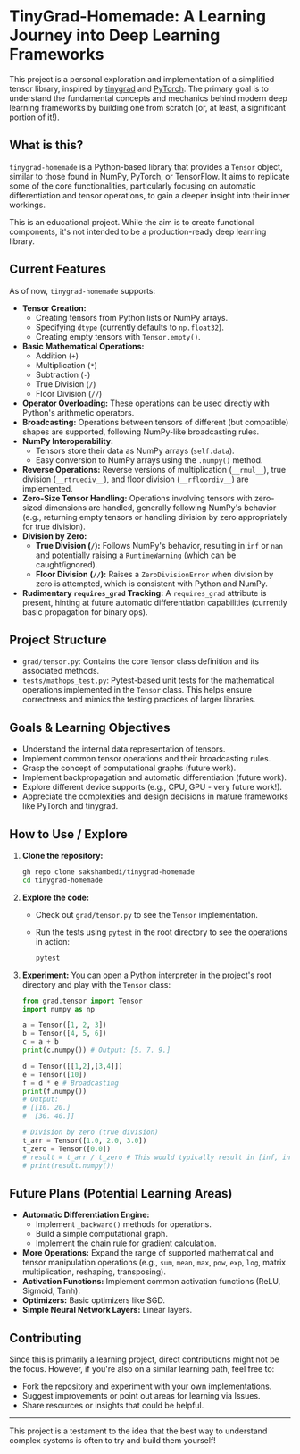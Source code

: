# TinyGrad-Homemade: A Learning Journey into Deep Learning Frameworks

This project is a personal exploration and implementation of a simplified tensor library, inspired by [tinygrad](https://github.com/geohot/tinygrad) and [PyTorch](https://pytorch.org/). The primary goal is to understand the fundamental concepts and mechanics behind modern deep learning frameworks by building one from scratch (or, at least, a significant portion of it!).

## What is this?

`tinygrad-homemade` is a Python-based library that provides a `Tensor` object, similar to those found in NumPy, PyTorch, or TensorFlow. It aims to replicate some of the core functionalities, particularly focusing on automatic differentiation and tensor operations, to gain a deeper insight into their inner workings.

This is an educational project. While the aim is to create functional components, it's not intended to be a production-ready deep learning library.

## Current Features

As of now, `tinygrad-homemade` supports:

- **Tensor Creation:**
  - Creating tensors from Python lists or NumPy arrays.
  - Specifying `dtype` (currently defaults to `np.float32`).
  - Creating empty tensors with `Tensor.empty()`.
- **Basic Mathematical Operations:**
  - Addition (`+`)
  - Multiplication (`*`)
  - Subtraction (`-`)
  - True Division (`/`)
  - Floor Division (`//`)
- **Operator Overloading:** These operations can be used directly with Python's arithmetic operators.
- **Broadcasting:** Operations between tensors of different (but compatible) shapes are supported, following NumPy-like broadcasting rules.
- **NumPy Interoperability:**
  - Tensors store their data as NumPy arrays (`self.data`).
  - Easy conversion to NumPy arrays using the `.numpy()` method.
- **Reverse Operations:** Reverse versions of multiplication (`__rmul__`), true division (`__rtruediv__`), and floor division (`__rfloordiv__`) are implemented.
- **Zero-Size Tensor Handling:** Operations involving tensors with zero-sized dimensions are handled, generally following NumPy's behavior (e.g., returning empty tensors or handling division by zero appropriately for true division).
- **Division by Zero:**
  - **True Division (`/`):** Follows NumPy's behavior, resulting in `inf` or `nan` and potentially raising a `RuntimeWarning` (which can be caught/ignored).
  - **Floor Division (`//`):** Raises a `ZeroDivisionError` when division by zero is attempted, which is consistent with Python and NumPy.
- **Rudimentary `requires_grad` Tracking:** A `requires_grad` attribute is present, hinting at future automatic differentiation capabilities (currently basic propagation for binary ops).

## Project Structure

- `grad/tensor.py`: Contains the core `Tensor` class definition and its associated methods.
- `tests/mathops_test.py`: Pytest-based unit tests for the mathematical operations implemented in the `Tensor` class. This helps ensure correctness and mimics the testing practices of larger libraries.

## Goals & Learning Objectives

- Understand the internal data representation of tensors.
- Implement common tensor operations and their broadcasting rules.
- Grasp the concept of computational graphs (future work).
- Implement backpropagation and automatic differentiation (future work).
- Explore different device supports (e.g., CPU, GPU - very future work!).
- Appreciate the complexities and design decisions in mature frameworks like PyTorch and tinygrad.

## How to Use / Explore

1. **Clone the repository:**

    ```bash
    gh repo clone sakshambedi/tinygrad-homemade
    cd tinygrad-homemade
    ```

2. **Explore the code:**
    - Check out `grad/tensor.py` to see the `Tensor` implementation.
    - Run the tests using `pytest` in the root directory to see the operations in action:

      ```bash
      pytest
      ```

3. **Experiment:**
    You can open a Python interpreter in the project's root directory and play with the `Tensor` class:

    ```python
    from grad.tensor import Tensor
    import numpy as np

    a = Tensor([1, 2, 3])
    b = Tensor([4, 5, 6])
    c = a + b
    print(c.numpy()) # Output: [5. 7. 9.]

    d = Tensor([[1,2],[3,4]])
    e = Tensor([10])
    f = d * e # Broadcasting
    print(f.numpy())
    # Output:
    # [[10. 20.]
    #  [30. 40.]]

    # Division by zero (true division)
    t_arr = Tensor([1.0, 2.0, 3.0])
    t_zero = Tensor([0.0])
    # result = t_arr / t_zero # This would typically result in [inf, inf, inf] or similar
    # print(result.numpy())
    ```

## Future Plans (Potential Learning Areas)

- **Automatic Differentiation Engine:**
  - Implement `_backward()` methods for operations.
  - Build a simple computational graph.
  - Implement the chain rule for gradient calculation.
- **More Operations:** Expand the range of supported mathematical and tensor manipulation operations (e.g., `sum`, `mean`, `max`, `pow`, `exp`, `log`, matrix multiplication, reshaping, transposing).
- **Activation Functions:** Implement common activation functions (ReLU, Sigmoid, Tanh).
- **Optimizers:** Basic optimizers like SGD.
- **Simple Neural Network Layers:** Linear layers.

## Contributing

Since this is primarily a learning project, direct contributions might not be the focus. However, if you're also on a similar learning path, feel free to:

- Fork the repository and experiment with your own implementations.
- Suggest improvements or point out areas for learning via Issues.
- Share resources or insights that could be helpful.

---

This project is a testament to the idea that the best way to understand complex systems is often to try and build them yourself!
